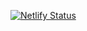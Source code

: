 [![Netlify Status](https://api.netlify.com/api/v1/badges/f009d7ba-0844-4cee-9b9e-9941a830e542/deploy-status)](https://app.netlify.com/sites/avanishgarg/deploys)
